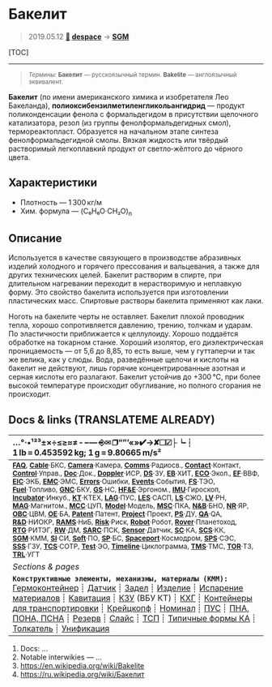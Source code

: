 # Бакелит
> 2019.05.12 **[🚀](../index/index.md) [despace](index.md)** → **[SGM](sgm.md)**

[TOC]

---

> <small>*Термины:* **Бакелит** — русскоязычный термин. **Bakelite** — англоязычный эквивалент.</small>

**Бакелит** (по имени американского химика и изобретателя Лео Бакеланда), **полиоксибензилметиленгликольангидрид** — продукт поликонденсации фенола с формальдегидом в присутствии щелочного катализатора, резол (из группы фенолформальдегидных смол), термореактопласт. Образуется на начальном этапе синтеза фенолформальдегидной смолы. Вязкая жидкость или твёрдый растворимый легкоплавкий продукт от светло‑жёлтого до чёрного цвета.



## Характеристики
   - Плотность — 1 300 кг/м
   - Хим. формула — (C₆H₆O·CH₂O)<sub>n</sub>



## Описание
Используется в качестве связующего в производстве абразивных изделий холодного и горячего прессования и вальцевания, а также для других технических целей. Бакелит растворим в спирте, при длительном нагревании переходит в нерастворимую и неплавкую форму. Это свойство бакелита используется при изготовлении пластических масс. Спиртовые растворы бакелита применяют как лаки.

Ноготь на бакелите черты не оставляет. Бакелит плохой проводник тепла, хорошо сопротивляется давлению, трению, толчкам и ударам. По эластичности приближается к целлулоиду. Хорошо поддаётся обработке на токарном станке. Хороший изолятор, его диэлектрическая проницаемость — от 5,6 до 8,85, то есть выше, чем у гуттаперчи и так же велика, как у слюды. Вода, разведённые щелочи и кислоты на бакелит не действуют, лишь горячие концентрированные азотная и серная кислоты его разлагают. Бакелит устойчив до +300 ℃, при более высокой температуре происходит обугливание, но полного сгорания не происходит.



<p style="page-break-after:always"> </p>

## Docs & links (TRANSLATEME ALREADY)
|…°·•¹²³±×÷≤≥≈≠ ‑ −— ⎆✉ ❐“”’«»✔→✘☐☑├┕┆ 1 lb = 0.453592 kg; 1 g = 9.80665 m/s²|
|:--|
|<small>**[FAQ](faq.md)**, **[Cable](cable.md)**·БКС, **[Camera](camera.md)**·Камера, **[Comms](comms.md)**·Радиосв., **[Contact](contact.md)**·Контакт, **[Control](control.md)**·Управ., **[Doc](doc.md)**·Док., **[Doppler](doppler.md)**·ИСР, **[DS](ds.md)**·ЗУ, **[EB](eb.md)**·ХИТ, **[ECO](ecology.md)**·Экол., **[EF](ef.md)**·ВВФ, **[ElC](elc.md)**·ЭКБ, **[EMC](emc.md)**·ЭМС, **[Errors](error.md)**·Ошибки, **[Events](event.md)**·События, **[FS](fs.md)**·ТЭО, **[Fuel](fuel.md)**·Топливо, **[GNC](gnc.md)**·БКУ, **[GS](scs.md)**·НС, **[HF&E](hfe.md)**·Эргоном., **[IMU](imu.md)**·Гироскоп, **[Incubator](incubator.md)**·Инкуб., **[KT](kt.md)**·КТЕХ, **[LAG](lag.md)**·ПУC, **[LES](les.md)**·САСП, **[LS](ls.md)**·СЖО, **[LV](lv.md)**·РН, **[MAG](mag.md)**·Магнитом., **[MCC](mcc.md)**·ЦУП, **[Model](model.md)**·Модель, **[MSC](sc.md)**·ПКА, **[N&B](nnb.md)**·БНО, **[NR](nr.md)**·ЯР, **[OBC](obc.md)**·ЦВМ, **[OE](oe.md)**·БА, **[Patent](патент.md)**·Патент, **[Project](project.md)**·Проект, **[PS](ps.md)**·ДУ, **[QA](quality.md)**·QA, **[R&D](rnd.md)**·НИОКР, **[RAMS](rams.md)**·НиБ, **[Risk](risk.md)**·Риск, **[Robot](robotics.md)**·Робот, **[Rover](rover.md)**·Планетоход, **[RTG](rtg.md)**·РИТЭГ, **[RW](rw.md)**·ДМ, **[SARC](sarc.md)**·ПСК, **[Sensor](sensor.md)**·Датчик, **[SC](sc.md)**·КА, **[SCS](scs.md)**·КК, **[SGM](sgm.md)**·КММ, **[SI](si.md)**·СИ, **[Soft](soft.md)**·ПО, **[SP](sp.md)**·БС, **[Spaceport](spaceport.md)**·Космодром, **[SPS](sps.md)**·СЭС, **[SSS](sss.md)**·ГЗУ, **[TCS](tcs.md)**·СОТР, **[Test](test.md)**·ЭО, **[Timeline](timeline.md)**·Циклограмма, **[TMS](tms.md)**·ТМС, **[TOR](tor.md)**·ТЗ, **[TRL](trl.md)**·УГТ</small>|
|*Sections & pages*|
|**`Конструктивные элементы, механизмы, материалы (КММ):`**<br> [Гермоконтейнер](гермоконтейнер.md) ┊ [Датчик](sensor.md) ┊ [Задел](margin.md) ┊ [Изделие](unit.md) ┊ [Испарение материалов](mat_sublime.md) ┊ [Кавитация](cavitation.md) ┊ [КЗУ](cinu.md) (ВБУ КТ) ┊ [КХГ](cgs.md) ┊ [Контейнеры для транспортировки](ship_contain.md) ┊ [Крейцкопф](crosshead.md) ┊ [Номинал](nominal.md) ┊ [ПУС](lag.md) ┊ [ПНА, ПОНА, ПСНА](aiad.md) ┊ [Резерв](reserve.md) ┊ [Слайс](слайс.md) ┊ [ТСП](tsp.md) ┊ [Типичные формы КА](sc_ts.md) ┊ [Толкатель](толкатель.md) ┊ [Унификация](commonality.md) |

   1. Docs: …
   1. Notable interwikies — …
   1. <https://en.wikipedia.org/wiki/Bakelite>
   1. <https://ru.wikipedia.org/wiki/Бакелит>

